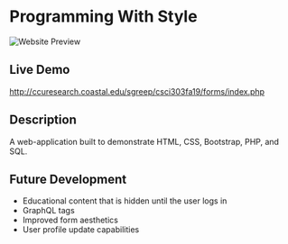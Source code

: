Programming With Style
======

![Website Preview](http://ccuresearch.coastal.edu/sgreep/csci303fa19/forms/images/thumbnail.png)


## Live Demo

http://ccuresearch.coastal.edu/sgreep/csci303fa19/forms/index.php

## Description

A web-application built to demonstrate HTML, CSS, Bootstrap, PHP, and SQL.


## Future Development
<ul>
  <li>Educational content that is hidden until the user logs in</li>
  <li>GraphQL tags</li>
  <li>Improved form aesthetics</li>
  <li>User profile update capabilities</li>
</ul>
 
